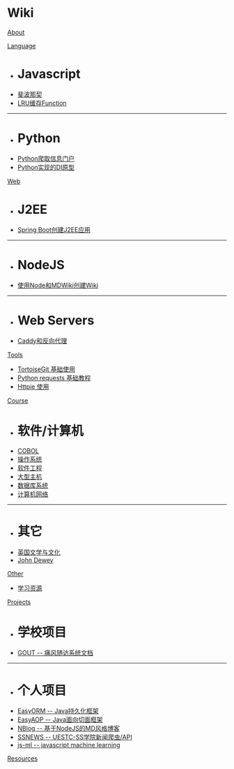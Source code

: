 # Wiki
[About](index.md)

[Language]()

  * # Javascript
  * [斐波那契](language/js-fibonacci.md)
  * [LRU缓存Function](language/js-lru-func.md)
  - - - -
  * # Python
  * [Python爬取信息门户](language/reptile_demo.md)
  * [Python实现的DI原型](language/di-proto.md)


[Web]()

  * # J2EE
  * [Spring Boot创建J2EE应用](web/spring-boot.md)
  - - - -
  * # NodeJS
  * [使用Node和MDWiki创建Wiki](web/nodejs-wiki.md)
  - - - -
  * # Web Servers
  * [Caddy和反向代理](web/caddy.md)

[Tools]()

  * [TortoiseGit 基础使用](tools/ttsgit-install.md)
  * [Python requests 基础教程](tools/requests.md)
  * [Httpie 使用](tools/httpie.md)

[Course]()

  * # 软件/计算机
  * [COBOL](course/cobol.md)
  * [操作系统](course/os.md)
  * [软件工程](course/software.md)
  * [大型主机](course/mainframe.md)
  * [数据库系统](course/dbs.md)
  * [计算机网络](course/network.md)
  - - - -
  * # 其它
  * [英国文学与文化](course/blc.md)
  * [John Dewey](course/john_dewey.md)

[Other]()

  * [学习资源](other/summer-study.md)

[Projects]()

  * # 学校项目
  * [GOUT -- 痛风随访系统文档](/projectdoc/gout)
  ----
  * # 个人项目
  * [EasyORM -- Java持久化框架](https://github.com/Soontao/EasyORM)
  * [EasyAOP -- Java面向切面框架](https://github.com/Soontao/EasyAOP)
  * [NBlog -- 基于NodeJS的MD风格博客](https://github.com/Soontao/nblog)
  * [SSNEWS -- UESTC-SS学院新闻爬虫/API](https://git.suntao.science/suntao/ss-news)
  * [js-ml -- javascript machine learning](https://git.suntao.science/suntao/js-ml)

[Resources](resources.md)